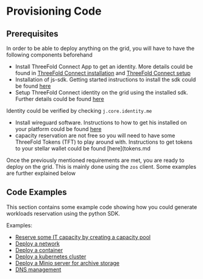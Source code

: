 
# Provisioning Code

## Prerequisites
In order to be able to deploy anything on the grid, you will have to have the following components beforehand
- Install ThreeFold Connect App to get an identity. More details could be found in [ThreeFold Connect installation](threefold_connect_install) and [ThreeFold Connect setup](threefold_connect_overview)
- Installation of js-sdk. Getting started instructions to install the sdk could be found [here](3bot_local_install)
- Setup ThreeFold Connect identity on the grid using the installed sdk. Further details could be found [here](identity.md)
 
 Identity could be verified by checking `j.core.identity.me`
- Install wireguard software. Instructions to how to get his installed on your platform could be found [here](https://www.wireguard.com/install/)
- capacity reservation are not free so you will need to have some ThreeFold Tokens (TFT) to play around with. Instructions to get tokens to your stellar wallet could be found [here](tokens.md

Once the previously mentioned requirements are met, you are ready to deploy on the grid. This is mainly done using the `zos` client. Some examples are further explained below


## Code Examples

This section contains some example code showing how you could generate workloads reservation using the python SDK.

Examples:

- [Reserve some IT capacity by creating a capacity pool](code_pool)
- [Deploy a network](code_network)
- [Deploy a container](code_container)
- [Deploy a kubernetes cluster](code_kubernetes)
- [Deploy a Minio server for archive storage](code_storage)
- [DNS management](code_web)
